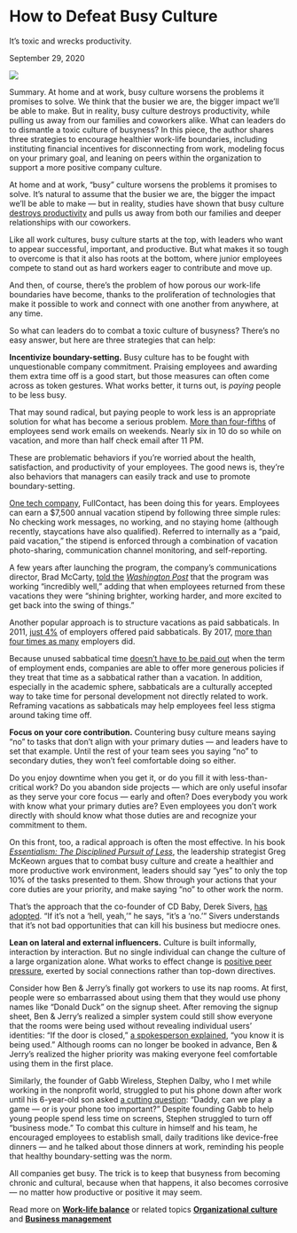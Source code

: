 # How to Defeat Busy Culture

It’s toxic and wrecks productivity.

September 29, 2020

![](http://hbr.org/resources/images/article_assets/2020/09/Sep20_29_MeaghanWay-1024x576.jpg)

Summary.
At home and at work, busy culture worsens the problems it promises to solve. We think that the busier we are, the bigger impact we’ll be able to make. But in reality, busy culture destroys productivity, while pulling us away from our families and coworkers alike. What can leaders do to dismantle a toxic culture of busyness? In this piece, the author shares three strategies to encourage healthier work-life boundaries, including instituting financial incentives for disconnecting from work, modeling focus on your primary goal, and leaning on peers within the organization to support a more positive company culture.

At home and at work, “busy” culture worsens the problems it promises to solve. It’s natural to assume that the busier we are, the bigger the impact we’ll be able to make — but in reality, studies have shown that busy culture [destroys productivity](http://hbr.org/2019/04/preventing-busyness-from-becoming-burnout) and pulls us away from both our families and deeper relationships with our coworkers.

Like all work cultures, busy culture starts at the top, with leaders who want to appear successful, important, and productive. But what makes it so tough to overcome is that it also has roots at the bottom, where junior employees compete to stand out as hard workers eager to contribute and move up.

And then, of course, there’s the problem of how porous our work-life boundaries have become, thanks to the proliferation of technologies that make it possible to work and connect with one another from anywhere, at any time.

So what can leaders do to combat a toxic culture of busyness? There’s no easy answer, but here are three strategies that can help:

**Incentivize boundary-setting.** Busy culture has to be fought with unquestionable company commitment. Praising employees and awarding them extra time off is a good start, but those measures can often come across as token gestures. What works better, it turns out, is _paying_ people to be less busy.

That may sound radical, but paying people to work less is an appropriate solution for what has become a serious problem. [More than four-fifths](https://techtalk.gfi.com/survey-81-of-u-s-employees-check-their-work-mail-outside-work-hours/) of employees send work emails on weekends. Nearly six in 10 do so while on vacation, and more than half check email after 11 PM.

These are problematic behaviors if you’re worried about the health, satisfaction, and productivity of your employees. The good news is, they’re also behaviors that managers can easily track and use to promote boundary-setting.

[One tech company](https://www.businessinsider.com/why-this-tech-ceo-gives-employees-7500-to-go-on-vacation-2015-6), FullContact, has been doing this for years. Employees can earn a $7,500 annual vacation stipend by following three simple rules: No checking work messages, no working, and no staying home (although recently, staycations have also qualified). Referred to internally as a “paid, paid vacation,” the stipend is enforced through a combination of vacation photo-sharing, communication channel monitoring, and self-reporting.

A few years after launching the program, the company’s communications director, Brad McCarty, [told the](https://www.washingtonpost.com/news/local/wp/2014/10/23/no-vacation-nation-one-company-gives-workers-7500-to-unplug-and-get-away/) [_Washington Post_](https://www.washingtonpost.com/news/local/wp/2014/10/23/no-vacation-nation-one-company-gives-workers-7500-to-unplug-and-get-away/) that the program was working “incredibly well,” adding that when employees returned from these vacations they were “shining brighter, working harder, and more excited to get back into the swing of things.”

Another popular approach is to structure vacations as paid sabbaticals. In 2011, [just 4%](https://www.shrm.org/hr-today/news/hr-magazine/pages/1211tyler.aspx) of employers offered paid sabbaticals. By 2017, [more than four times as many](http://hbr.org/2017/08/research-shows-that-organizations-benefit-when-employees-take-sabbaticals#:~:text=According%20to%20a%20survey%20from,17%25%20of%20employers%20in%202017.) employers did.

Because unused sabbatical time [doesn’t have to be paid out](https://www.thelelawblog.com/2011/08/articles/fmla-and-other-leaves-of-absence/employers-beware-vacation-v-sabbatical-leaves/#:~:text=The%20difference%20is%20important%3A%20Vacation,whereas%2C%20sabbatical%20leave%20does%20not.) when the term of employment ends, companies are able to offer more generous policies if they treat that time as a sabbatical rather than a vacation. In addition, especially in the academic sphere, sabbaticals are a culturally accepted way to take time for personal development not directly related to work. Reframing vacations as sabbaticals may help employees feel less stigma around taking time off.

**Focus on your core contribution.** Countering busy culture means saying “no” to tasks that don’t align with your primary duties — and leaders have to set that example. Until the rest of your team sees you saying “no” to secondary duties, they won’t feel comfortable doing so either.

Do you enjoy downtime when you get it, or do you fill it with less-than-critical work? Do you abandon side projects — which are only useful insofar as they serve your core focus — early and often? Does everybody you work with know what your primary duties are? Even employees you don’t work directly with should know what those duties are and recognize your commitment to them.

On this front, too, a radical approach is often the most effective. In his book [_Essentialism: The Disciplined Pursuit of Less_](https://gregmckeown.com/book/), the leadership strategist Greg McKeown argues that to combat busy culture and create a healthier and more productive work environment, leaders should say “yes” to only the top 10% of the tasks presented to them. Show through your actions that your core duties are your priority, and make saying “no” to other work the norm.

That’s the approach that the co-founder of CD Baby, Derek Sivers, [has adopted](https://tim.blog/2018/06/20/the-tim-ferriss-show-transcripts-derek-sivers-distilled/). “If it’s not a ‘hell, yeah,’” he says, “it’s a ‘no.’” Sivers understands that it’s not bad opportunities that can kill his business but mediocre ones.

**Lean on lateral and external influencers.** Culture is built informally, interaction by interaction. But no single individual can change the culture of a large organization alone. What works to effect change is [positive peer pressure](http://hbr.org/2010/04/positive-peer-pressure-a-power), exerted by social connections rather than top-down directives.

Consider how Ben & Jerry’s finally got workers to use its nap rooms. At first, people were so embarrassed about using them that they would use phony names like “Donald Duck” on the signup sheet. After removing the signup sheet, Ben & Jerry’s realized a simpler system could still show everyone that the rooms were being used without revealing individual users’ identities: “If the door is closed,” [a spokesperson explained](https://www.cnn.com/2018/09/30/success/companies-nap/index.html), “you know it is being used.” Although rooms can no longer be booked in advance, Ben & Jerry’s realized the higher priority was making everyone feel comfortable using them in the first place.

Similarly, the founder of Gabb Wireless, Stephen Dalby, who I met while working in the nonprofit world, struggled to put his phone down after work until his 6-year-old son asked [a cutting question](https://gabbwireless.com/welcome-to-gabb/): “Daddy, can we play a game — or is your phone too important?” Despite founding Gabb to help young people spend less time on screens, Stephen struggled to turn off “business mode.” To combat this culture in himself and his team, he encouraged employees to establish small, daily traditions like device-free dinners — and he talked about those dinners at work, reminding his people that healthy boundary-setting was the norm.

All companies get busy. The trick is to keep that busyness from becoming chronic and cultural, because when that happens, it also becomes corrosive — no matter how productive or positive it may seem.

Read more on [**Work-life balance**](http://hbr.org/topic/work-life-balance?ab=articlepage-topic)
or related topics
[**Organizational culture**](http://hbr.org/topic/organizational-culture?ab=articlepage-topic) and [**Business management**](http://hbr.org/topic/business-management?ab=articlepage-topic)

